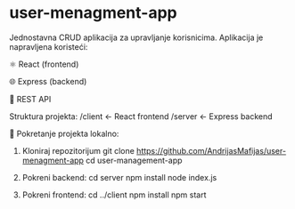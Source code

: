 # user-menagment-app
Jednostavna CRUD aplikacija za upravljanje korisnicima. Aplikacija je napravljena koristeći:

⚛️ React (frontend)

🌐 Express (backend)

📡 REST API

 Struktura projekta:
/client  <- React frontend
/server  <- Express backend

🚀 Pokretanje projekta lokalno:
  1. Kloniraj repozitorijum
  git clone https://github.com/AndrijasMafijas/user-menagment-app
  cd user-management-app

2. Pokreni backend:
  cd server
  npm install
  node index.js

3. Pokreni frontend:
  cd ../client
  npm install
  npm start
